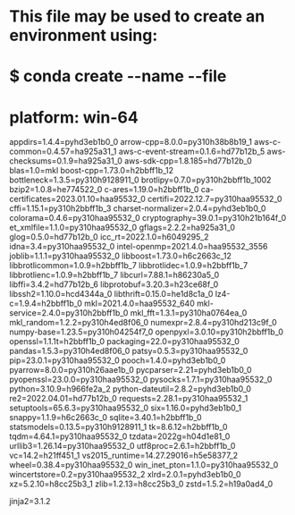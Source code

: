 # This file may be used to create an environment using:
# $ conda create --name <env> --file <this file>
# platform: win-64
appdirs=1.4.4=pyhd3eb1b0_0
arrow-cpp=8.0.0=py310h38b8b19_1
aws-c-common=0.4.57=ha925a31_1
aws-c-event-stream=0.1.6=hd77b12b_5
aws-checksums=0.1.9=ha925a31_0
aws-sdk-cpp=1.8.185=hd77b12b_0
blas=1.0=mkl
boost-cpp=1.73.0=h2bbff1b_12
bottleneck=1.3.5=py310h9128911_0
brotlipy=0.7.0=py310h2bbff1b_1002
bzip2=1.0.8=he774522_0
c-ares=1.19.0=h2bbff1b_0
ca-certificates=2023.01.10=haa95532_0
certifi=2022.12.7=py310haa95532_0
cffi=1.15.1=py310h2bbff1b_3
charset-normalizer=2.0.4=pyhd3eb1b0_0
colorama=0.4.6=py310haa95532_0
cryptography=39.0.1=py310h21b164f_0
et_xmlfile=1.1.0=py310haa95532_0
gflags=2.2.2=ha925a31_0
glog=0.5.0=hd77b12b_0
icc_rt=2022.1.0=h6049295_2
idna=3.4=py310haa95532_0
intel-openmp=2021.4.0=haa95532_3556
joblib=1.1.1=py310haa95532_0
libboost=1.73.0=h6c2663c_12
libbrotlicommon=1.0.9=h2bbff1b_7
libbrotlidec=1.0.9=h2bbff1b_7
libbrotlienc=1.0.9=h2bbff1b_7
libcurl=7.88.1=h86230a5_0
libffi=3.4.2=hd77b12b_6
libprotobuf=3.20.3=h23ce68f_0
libssh2=1.10.0=hcd4344a_0
libthrift=0.15.0=he1d8c1a_0
lz4-c=1.9.4=h2bbff1b_0
mkl=2021.4.0=haa95532_640
mkl-service=2.4.0=py310h2bbff1b_0
mkl_fft=1.3.1=py310ha0764ea_0
mkl_random=1.2.2=py310h4ed8f06_0
numexpr=2.8.4=py310hd213c9f_0
numpy-base=1.23.5=py310h04254f7_0
openpyxl=3.0.10=py310h2bbff1b_0
openssl=1.1.1t=h2bbff1b_0
packaging=22.0=py310haa95532_0
pandas=1.5.3=py310h4ed8f06_0
patsy=0.5.3=py310haa95532_0
pip=23.0.1=py310haa95532_0
pooch=1.4.0=pyhd3eb1b0_0
pyarrow=8.0.0=py310h26aae1b_0
pycparser=2.21=pyhd3eb1b0_0
pyopenssl=23.0.0=py310haa95532_0
pysocks=1.7.1=py310haa95532_0
python=3.10.9=h966fe2a_2
python-dateutil=2.8.2=pyhd3eb1b0_0
re2=2022.04.01=hd77b12b_0
requests=2.28.1=py310haa95532_1
setuptools=65.6.3=py310haa95532_0
six=1.16.0=pyhd3eb1b0_1
snappy=1.1.9=h6c2663c_0
sqlite=3.40.1=h2bbff1b_0
statsmodels=0.13.5=py310h9128911_1
tk=8.6.12=h2bbff1b_0
tqdm=4.64.1=py310haa95532_0
tzdata=2022g=h04d1e81_0
urllib3=1.26.14=py310haa95532_0
utf8proc=2.6.1=h2bbff1b_0
vc=14.2=h21ff451_1
vs2015_runtime=14.27.29016=h5e58377_2
wheel=0.38.4=py310haa95532_0
win_inet_pton=1.1.0=py310haa95532_0
wincertstore=0.2=py310haa95532_2
xlrd=2.0.1=pyhd3eb1b0_0
xz=5.2.10=h8cc25b3_1
zlib=1.2.13=h8cc25b3_0
zstd=1.5.2=h19a0ad4_0

jinja2=3.1.2
